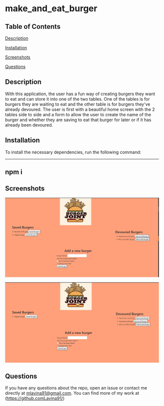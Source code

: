 # make_and_eat_burger

## Table of Contents 

[Description](#description)

[Installation](#installation)

[Screenshots](#screenshots)

[Questions](#questions)


## Description 

With this application, the user has a fun way of creating burgers they want to eat and can store it into one of the two tables. One of the tables is for burgers they are waiting to eat and the other table is for burgers they've already devoured. The user is first with a beautiful home screen with the 2 tables side to side  and a form to allow the user to create the name of the burger and whether they are saving to eat that burger for later or if it has already been devoured. 


## Installation 

To install the necessary dependencies, run the following command:

----------
npm i
----------


## Screenshots

![Picture of start screen for application](./images/start-screen.png)

![Picture of one of the burgers changing tables](./images/moved-table.png)

## Questions 

If you have any questions about the repo, open an issue or contact me directly at mlavina91@gmail.com. 
You can find more of my work at (https://github.comLavina91/)